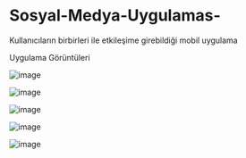 # Sosyal-Medya-Uygulamas-
Kullanıcıların birbirleri ile etkileşime girebildiği mobil uygulama

Uygulama Görüntüleri

![image](https://github.com/mustafataze/Sosyal-Medya-Uygulamas-/assets/77008362/d2401959-58d0-4382-9270-ada6d4922c42)

![image](https://github.com/mustafataze/Sosyal-Medya-Uygulamas-/assets/77008362/77e7f9d1-93bb-415b-acf9-0aa41fca13bb)

![image](https://github.com/mustafataze/Sosyal-Medya-Uygulamas-/assets/77008362/ba25544a-6d83-4b8a-8398-16485a92cb0d)

![image](https://github.com/mustafataze/Sosyal-Medya-Uygulamas-/assets/77008362/b0199160-16e1-4589-ab98-d3f669c7f302)

![image](https://github.com/mustafataze/Sosyal-Medya-Uygulamas-/assets/77008362/ee6f4bd8-bbea-4a7b-a8dc-6e13c4e42557)
